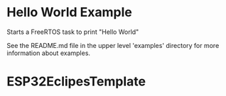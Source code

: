 # Hello World Example

Starts a FreeRTOS task to print "Hello World"

See the README.md file in the upper level 'examples' directory for more information about examples.
# ESP32EclipesTemplate
